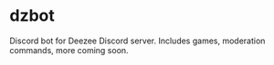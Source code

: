 # dzbot
Discord bot for Deezee Discord server.
Includes games, moderation commands, more coming soon.
